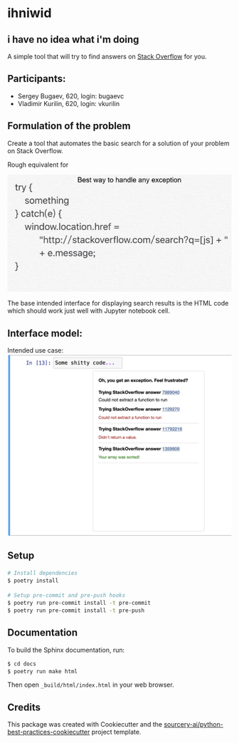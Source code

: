 # ihniwid

i have no idea what i'm doing
----------

A simple tool that will try to find answers on [Stack Overflow](https://stackoverflow.com) for you.

## Participants:

* Sergey Bugaev, 620, login: bugaevc
* Vladimir Kurilin, 620, login: vkurilin

## Formulation of the problem

Create a tool that automates the basic search for a solution of your problem on Stack Overflow. 

Rough equivalent for 

![try-catch-stackoverflow](https://github.com/vkurilin/ihniwid/blob/main/description/try-catch-stackoverflow.png)

The base intended interface for displaying search results is the HTML code which should work just well with Jupyter notebook cell.


## Interface model:

Intended use case:
![](https://github.com/vkurilin/ihniwid/blob/main/description/interface-model.png)

## Setup
```sh
# Install dependencies
$ poetry install

# Setup pre-commit and pre-push hooks
$ poetry run pre-commit install -t pre-commit
$ poetry run pre-commit install -t pre-push
```

## Documentation

To build the Sphinx documentation, run:
```sh
$ cd docs
$ poetry run make html
```

Then open `_build/html/index.html` in your web browser.

## Credits
This package was created with Cookiecutter and the [sourcery-ai/python-best-practices-cookiecutter](https://github.com/sourcery-ai/python-best-practices-cookiecutter) project template.
